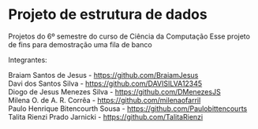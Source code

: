# Projeto de estrutura de dados

Projetos do 6º semestre do curso de Ciência da Computação
Esse projeto de fins para demostração uma fila de banco

Integrantes:

Braiam Santos de Jesus - https://github.com/BraiamJesus  
Davi dos Santos Silva - https://github.com/DAVISILVA12345   
Diogo de Jesus Menezes Silva - https://github.com/DMenezesJS   
Milena O. de A. R. Corrêa - https://github.com/milenaofarril   
Paulo Henrique Bitencourth Sousa - https://github.com/Paulobittencourts  
Talita Rienzi Prado Jarnicki - https://github.com/TalitaRienzi